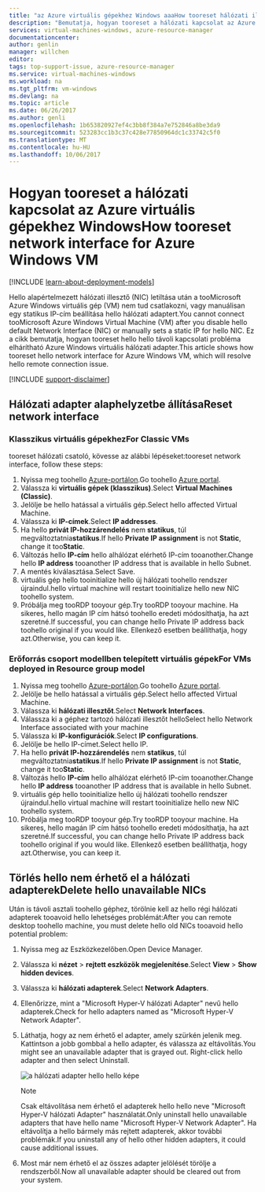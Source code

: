 ```yaml
---
title: "az Azure virtuális gépekhez Windows aaaHow tooreset hálózati illesztő |} Microsoft Docs"
description: "Bemutatja, hogyan tooreset a hálózati kapcsolat az Azure virtuális gépekhez Windows"
services: virtual-machines-windows, azure-resource-manager
documentationcenter: 
author: genlin
manager: willchen
editor: 
tags: top-support-issue, azure-resource-manager
ms.service: virtual-machines-windows
ms.workload: na
ms.tgt_pltfrm: vm-windows
ms.devlang: na
ms.topic: article
ms.date: 06/26/2017
ms.author: genli
ms.openlocfilehash: 1b653820927ef4c3bb8f384a7e752846a8be3da9
ms.sourcegitcommit: 523283cc1b3c37c428e77850964dc1c33742c5f0
ms.translationtype: MT
ms.contentlocale: hu-HU
ms.lasthandoff: 10/06/2017
---
```

# <a name="how-tooreset-network-interface-for-azure-windows-vm"></a><span data-ttu-id="504c4-103">Hogyan tooreset a hálózati kapcsolat az Azure virtuális gépekhez Windows</span><span class="sxs-lookup"><span data-stu-id="504c4-103">How tooreset network interface for Azure Windows VM</span></span> 

[!INCLUDE [learn-about-deployment-models](../../../includes/learn-about-deployment-models-both-include.md)]

<span data-ttu-id="504c4-104">Hello alapértelmezett hálózati illesztő (NIC) letiltása után a tooMicrosoft Azure Windows virtuális gép (VM) nem tud csatlakozni, vagy manuálisan egy statikus IP-cím beállítása hello hálózati adaptert.</span><span class="sxs-lookup"><span data-stu-id="504c4-104">You cannot connect tooMicrosoft Azure Windows Virtual Machine (VM) after you disable hello default Network Interface (NIC) or manually sets a static IP for hello NIC.</span></span> <span data-ttu-id="504c4-105">Ez a cikk bemutatja, hogyan tooreset hello hello távoli kapcsolati probléma elhárítható Azure Windows virtuális hálózati adapter.</span><span class="sxs-lookup"><span data-stu-id="504c4-105">This article shows how tooreset hello network interface for Azure Windows VM, which will resolve hello remote connection issue.</span></span>

[!INCLUDE [support-disclaimer](../../../includes/support-disclaimer.md)]
## <a name="reset-network-interface"></a><span data-ttu-id="504c4-106">Hálózati adapter alaphelyzetbe állítása</span><span class="sxs-lookup"><span data-stu-id="504c4-106">Reset network interface</span></span>

### <a name="for-classic-vms"></a><span data-ttu-id="504c4-107">Klasszikus virtuális gépekhez</span><span class="sxs-lookup"><span data-stu-id="504c4-107">For Classic VMs</span></span>

<span data-ttu-id="504c4-108">tooreset hálózati csatoló, kövesse az alábbi lépéseket:</span><span class="sxs-lookup"><span data-stu-id="504c4-108">tooreset network interface, follow these steps:</span></span>

1.  <span data-ttu-id="504c4-109">Nyissa meg toohello [Azure-portálon]( https://ms.portal.azure.com).</span><span class="sxs-lookup"><span data-stu-id="504c4-109">Go toohello [Azure portal]( https://ms.portal.azure.com).</span></span>
2.  <span data-ttu-id="504c4-110">Válassza ki **virtuális gépek (klasszikus)**.</span><span class="sxs-lookup"><span data-stu-id="504c4-110">Select **Virtual Machines (Classic)**.</span></span>
3.  <span data-ttu-id="504c4-111">Jelölje be hello hatással a virtuális gép.</span><span class="sxs-lookup"><span data-stu-id="504c4-111">Select hello affected Virtual Machine.</span></span>
4.  <span data-ttu-id="504c4-112">Válassza ki **IP-címek**.</span><span class="sxs-lookup"><span data-stu-id="504c4-112">Select **IP addresses**.</span></span>
5.  <span data-ttu-id="504c4-113">Ha hello **privát IP-hozzárendelés** nem **statikus**, túl megváltoztatnia**statikus**.</span><span class="sxs-lookup"><span data-stu-id="504c4-113">If hello **Private IP assignment**  is not  **Static**, change it too**Static**.</span></span>
6.  <span data-ttu-id="504c4-114">Változás hello **IP-cím** hello alhálózat elérhető IP-cím tooanother.</span><span class="sxs-lookup"><span data-stu-id="504c4-114">Change hello **IP address** tooanother IP address that is available in hello Subnet.</span></span>
7.  <span data-ttu-id="504c4-115">A mentés kiválasztása.</span><span class="sxs-lookup"><span data-stu-id="504c4-115">Select Save.</span></span>
8.  <span data-ttu-id="504c4-116">virtuális gép hello tooinitialize hello új hálózati toohello rendszer újraindul.</span><span class="sxs-lookup"><span data-stu-id="504c4-116">hello virtual machine will restart tooinitialize hello new NIC toohello system.</span></span>
9.  <span data-ttu-id="504c4-117">Próbálja meg tooRDP tooyour gép.</span><span class="sxs-lookup"><span data-stu-id="504c4-117">Try tooRDP tooyour machine.</span></span> <span data-ttu-id="504c4-118">Ha sikeres, hello magán IP cím hátsó toohello eredeti módosíthatja, ha azt szeretné.</span><span class="sxs-lookup"><span data-stu-id="504c4-118">If successful, you can change hello Private IP address back toohello original if you would like.</span></span> <span data-ttu-id="504c4-119">Ellenkező esetben beállíthatja, hogy azt.</span><span class="sxs-lookup"><span data-stu-id="504c4-119">Otherwise, you can keep it.</span></span> 

### <a name="for-vms-deployed-in-resource-group-model"></a><span data-ttu-id="504c4-120">Erőforrás csoport modellben telepített virtuális gépek</span><span class="sxs-lookup"><span data-stu-id="504c4-120">For VMs deployed in Resource group model</span></span>

1.  <span data-ttu-id="504c4-121">Nyissa meg toohello [Azure-portálon]( https://ms.portal.azure.com).</span><span class="sxs-lookup"><span data-stu-id="504c4-121">Go toohello [Azure portal]( https://ms.portal.azure.com).</span></span>
2.  <span data-ttu-id="504c4-122">Jelölje be hello hatással a virtuális gép.</span><span class="sxs-lookup"><span data-stu-id="504c4-122">Select hello affected Virtual Machine.</span></span>
3.  <span data-ttu-id="504c4-123">Válassza ki **hálózati illesztőt**.</span><span class="sxs-lookup"><span data-stu-id="504c4-123">Select **Network Interfaces**.</span></span>
4.  <span data-ttu-id="504c4-124">Válassza ki a géphez tartozó hálózati illesztőt hello</span><span class="sxs-lookup"><span data-stu-id="504c4-124">Select hello Network Interface associated with your machine</span></span>
5.  <span data-ttu-id="504c4-125">Válassza ki **IP-konfigurációk**.</span><span class="sxs-lookup"><span data-stu-id="504c4-125">Select **IP configurations**.</span></span>
6.  <span data-ttu-id="504c4-126">Jelölje be hello IP-címet.</span><span class="sxs-lookup"><span data-stu-id="504c4-126">Select hello IP.</span></span> 
7.  <span data-ttu-id="504c4-127">Ha hello **privát IP-hozzárendelés** nem **statikus**, túl megváltoztatnia**statikus**.</span><span class="sxs-lookup"><span data-stu-id="504c4-127">If hello **Private IP assignment**  is not  **Static**, change it too**Static**.</span></span>
8.  <span data-ttu-id="504c4-128">Változás hello **IP-cím** hello alhálózat elérhető IP-cím tooanother.</span><span class="sxs-lookup"><span data-stu-id="504c4-128">Change hello **IP address** tooanother IP address that is available in hello Subnet.</span></span>
9. <span data-ttu-id="504c4-129">virtuális gép hello tooinitialize hello új hálózati toohello rendszer újraindul.</span><span class="sxs-lookup"><span data-stu-id="504c4-129">hello virtual machine will restart tooinitialize hello new NIC toohello system.</span></span>
10. <span data-ttu-id="504c4-130">Próbálja meg tooRDP tooyour gép.</span><span class="sxs-lookup"><span data-stu-id="504c4-130">Try tooRDP tooyour machine.</span></span> <span data-ttu-id="504c4-131">Ha sikeres, hello magán IP cím hátsó toohello eredeti módosíthatja, ha azt szeretné.</span><span class="sxs-lookup"><span data-stu-id="504c4-131">If successful, you can change hello Private IP address back toohello original if you would like.</span></span> <span data-ttu-id="504c4-132">Ellenkező esetben beállíthatja, hogy azt.</span><span class="sxs-lookup"><span data-stu-id="504c4-132">Otherwise, you can keep it.</span></span> 

## <a name="delete-hello-unavailable-nics"></a><span data-ttu-id="504c4-133">Törlés hello nem érhető el a hálózati adapterek</span><span class="sxs-lookup"><span data-stu-id="504c4-133">Delete hello unavailable NICs</span></span>
<span data-ttu-id="504c4-134">Után is távoli asztali toohello géphez, törölnie kell az hello régi hálózati adapterek tooavoid hello lehetséges problémát:</span><span class="sxs-lookup"><span data-stu-id="504c4-134">After you can remote desktop toohello machine, you must delete hello old NICs tooavoid hello potential problem:</span></span>

1.  <span data-ttu-id="504c4-135">Nyissa meg az Eszközkezelőben.</span><span class="sxs-lookup"><span data-stu-id="504c4-135">Open Device Manager.</span></span>
2.  <span data-ttu-id="504c4-136">Válassza ki **nézet** > **rejtett eszközök megjelenítése**.</span><span class="sxs-lookup"><span data-stu-id="504c4-136">Select **View** > **Show hidden devices**.</span></span>
3.  <span data-ttu-id="504c4-137">Válassza ki **hálózati adapterek**.</span><span class="sxs-lookup"><span data-stu-id="504c4-137">Select **Network Adapters**.</span></span> 
4.  <span data-ttu-id="504c4-138">Ellenőrizze, mint a "Microsoft Hyper-V hálózati Adapter" nevű hello adapterek.</span><span class="sxs-lookup"><span data-stu-id="504c4-138">Check for hello adapters named as "Microsoft Hyper-V Network Adapter".</span></span>
5.  <span data-ttu-id="504c4-139">Láthatja, hogy az nem érhető el adapter, amely szürkén jelenik meg. Kattintson a jobb gombbal a hello adapter, és válassza az eltávolítás.</span><span class="sxs-lookup"><span data-stu-id="504c4-139">You might see an unavailable adapter that is grayed out. Right-click hello adapter and then select Uninstall.</span></span>

    ![a hálózati adapter hello hello képe](media/reset-network-interface/nicpage.png)

    > [!NOTE]
    > <span data-ttu-id="504c4-141">Csak eltávolítása nem érhető el adapterek hello hello neve "Microsoft Hyper-V hálózati Adapter" használatát.</span><span class="sxs-lookup"><span data-stu-id="504c4-141">Only uninstall hello unavailable adapters that have hello name "Microsoft Hyper-V Network Adapter".</span></span> <span data-ttu-id="504c4-142">Ha eltávolítja a hello bármely más rejtett adapterek, akkor további problémák.</span><span class="sxs-lookup"><span data-stu-id="504c4-142">If you uninstall any of hello other hidden adapters, it could cause additional issues.</span></span>
    >
    >

6.  <span data-ttu-id="504c4-143">Most már nem érhető el az összes adapter jelölését törölje a rendszerből.</span><span class="sxs-lookup"><span data-stu-id="504c4-143">Now all unavailable adapter should be cleared out from your system.</span></span>